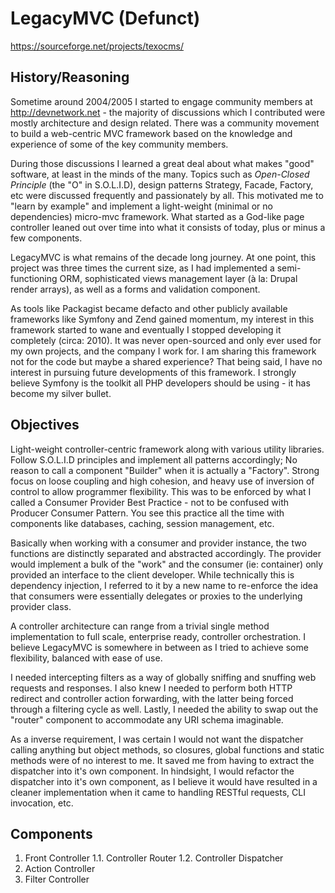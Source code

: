 # LegacyMVC (Defunct)

https://sourceforge.net/projects/texocms/

## History/Reasoning

Sometime around 2004/2005 I started to engage community members at http://devnetwork.net - the majority of discussions 
which I contributed were mostly architecture and design related. There was a community movement to build a web-centric MVC 
framework based on the knowledge and experience of some of the key community members.

During those discussions I learned a great deal about what makes "good" software, at least in the minds of the many. Topics such as 
*Open-Closed Principle* (the "O" in S.O.L.I.D), design patterns Strategy, Facade, Factory, etc were discussed frequently 
and passionately by all. This motivated me to "learn by example" and implement a light-weight (minimal or no dependencies) micro-mvc framework. 
What started as a God-like page controller leaned out over time into what it consists of today, plus or minus a few components.

LegacyMVC is what remains of the decade long journey. At one point, this project was three times the current size, as I had implemented a 
semi-functioning ORM, sophisticated views management layer (à la: Drupal render arrays), as well as a forms and validation component.

As tools like Packagist became defacto and other publicly available frameworks like Symfony and Zend gained momentum, my interest in 
this framework started to wane and eventually I stopped developing it completely (circa: 2010). It was never open-sourced and only ever used 
for my own projects, and the company I work for. I am sharing this framework not for the code but maybe a shared experience? That being said, I have no interest 
in pursuing future developments of this framework. I strongly believe Symfony is the toolkit all PHP developers should be using - it has become my silver bullet.

## Objectives

Light-weight controller-centric framework along with various utility libraries. Follow S.O.L.I.D principles and implement all patterns accordingly; No reason to 
call a component "Builder" when it is actually a "Factory". Strong focus on loose coupling and high cohesion, and heavy use of inversion of control
to allow programmer flexibility. This was to be enforced by what I called a Consumer Provider Best Practice - not to be confused with 
Producer Consumer Pattern. You see this practice all the time with components like databases, caching, session management, etc. 

Basically when working with a consumer and provider instance, the two functions are distinctly separated and abstracted accordingly. The provider 
would implement a bulk of the "work" and the consumer (ie: container) only provided an interface to the client developer. While technically this is 
dependency injection, I referred to it by a new name to re-enforce the idea that consumers were essentially delegates or proxies to the underlying
provider class.

A controller architecture can range from a trivial single method implementation to full scale, enterprise ready, controller orchestration. I believe 
LegacyMVC is somewhere in between as I tried to achieve some flexibility, balanced with ease of use.

I needed intercepting filters as a way of globally sniffing and snuffing web requests and responses. I also knew I needed to perform
both HTTP redirect and controller action forwarding, with the latter being forced through a filtering cycle as well. Lastly, I needed the 
ability to swap out the "router" component to accommodate any URI schema imaginable. 

As a inverse requirement, I was certain I would not want the dispatcher calling anything but object methods, so closures, global functions and 
static methods were of no interest to me. It saved me from having to extract the dispatcher into it's own component. In hindsight, I would 
refactor the dispatcher into it's own component, as I believe it would have resulted in a cleaner implementation when it came to handling RESTful 
requests, CLI invocation, etc.

## Components


1. Front Controller
 1.1. Controller Router
 1.2. Controller Dispatcher
2. Action Controller
3. Filter Controller

